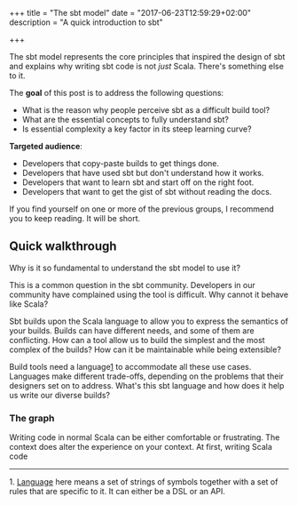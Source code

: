 +++
title = "The sbt model"
date = "2017-06-23T12:59:29+02:00"
description = "A quick introduction to sbt"

+++

The sbt model represents the core principles that inspired the design of sbt and
explains why writing sbt code is not *just* Scala. There's something else to it.

The **goal** of this post is to address the following questions:

* What is the reason why people perceive sbt as a difficult build tool?
* What are the essential concepts to fully understand sbt?
* Is essential complexity a key factor in its steep learning curve?
  
**Targeted audience**:
  
* Developers that copy-paste builds to get things done.
* Developers that have used sbt but don't understand how it works.
* Developers that want to learn sbt and start off on the right foot.
* Developers that want to get the gist of sbt without reading the docs.

If you find yourself on one or more of the previous groups, I recommend you to
keep reading. It will be short.

## Quick walkthrough

Why is it so fundamental to understand the sbt model to use it?

This is a common question in the sbt community. Developers in our community have
complained using the tool is difficult. Why cannot it behave like Scala?

Sbt builds upon the Scala language to allow you to express the semantics of your
builds.  Builds can have different needs, and some of them are conflicting. How
can a tool allow us to build the simplest and the most complex of the builds?
How can it be maintainable while being extensible?

Build tools need a language<a rel='footnote' href="#lg">1</a> to accommodate all
these use cases. Languages make different trade-offs, depending on the problems
that their designers set on to address. What's this sbt language and how does it
help us write our diverse builds?

### The graph


Writing code in normal Scala can be either comfortable or frustrating. The
context does alter the experience
on your context. At first, writing Scala code

<hr>

<a name='lg'>1.</a> [Language](language) here means a set of strings of symbols
together with a set of rules that are specific to it. It can either be a DSL or
an API.

[language]: https://en.wikipedia.org/wiki/Formal_language

